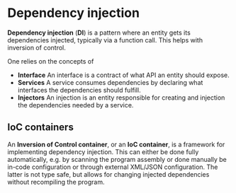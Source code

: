 # Dependency injection

**Dependency injection** (**DI**) is a pattern where an entity gets its
dependencies injected, typically via a function call. This helps with inversion
of control.

One relies on the concepts of

- **Interface** An interface is a contract of what API an entity should expose.
- **Services** A service consumes dependencies by declaring what interfaces the
  dependencies should fulfill.
- **Injectors** An injection is an entity responsible for creating and injection
  the dependencies needed by a service.

## IoC containers

An **Inversion of Control container**, or an **IoC container**, is a framework
for implementing dependency injection. This can either be done fully
automatically, e.g. by scanning the program assembly or done manually be in-code
configuration or through external XML/JSON configuration. The latter is not type
safe, but allows for changing injected dependencies without recompiling the
program.
